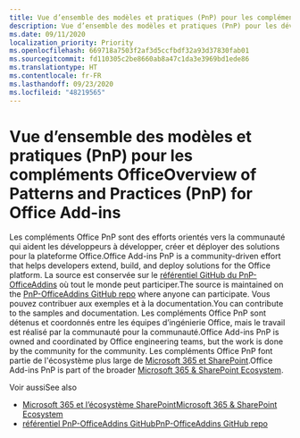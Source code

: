 ```yaml
---
title: Vue d’ensemble des modèles et pratiques (PnP) pour les compléments Office
description: Vue d’ensemble des modèles et pratiques (PnP) pour les développeurs de compléments Office.
ms.date: 09/11/2020
localization_priority: Priority
ms.openlocfilehash: 669718a7503f2af3d5ccfbdf32a93d37830fab01
ms.sourcegitcommit: fd110305c2be8660ab8a47c1da3e3969bd1ede86
ms.translationtype: HT
ms.contentlocale: fr-FR
ms.lasthandoff: 09/23/2020
ms.locfileid: "48219565"
---
```

# <a name="overview-of-patterns-and-practices-pnp-for-office-add-ins"></a><span data-ttu-id="7dd9a-103">Vue d’ensemble des modèles et pratiques (PnP) pour les compléments Office</span><span class="sxs-lookup"><span data-stu-id="7dd9a-103">Overview of Patterns and Practices (PnP) for Office Add-ins</span></span>

<span data-ttu-id="7dd9a-104">Les compléments Office PnP sont des efforts orientés vers la communauté qui aident les développeurs à développer, créer et déployer des solutions pour la plateforme Office.</span><span class="sxs-lookup"><span data-stu-id="7dd9a-104">Office Add-ins PnP is a community-driven effort that helps developers extend, build, and deploy solutions for the Office platform.</span></span> <span data-ttu-id="7dd9a-105">La source est conservée sur le [référentiel GitHub du PnP-OfficeAddins](https://github.com/OfficeDev/PnP-OfficeAddins) où tout le monde peut participer.</span><span class="sxs-lookup"><span data-stu-id="7dd9a-105">The source is maintained on the [PnP-OfficeAddins GitHub repo](https://github.com/OfficeDev/PnP-OfficeAddins) where anyone can participate.</span></span> <span data-ttu-id="7dd9a-106">Vous pouvez contribuer aux exemples et à la documentation.</span><span class="sxs-lookup"><span data-stu-id="7dd9a-106">You can contribute to the samples and documentation.</span></span> <span data-ttu-id="7dd9a-107">Les compléments Office PnP sont détenus et coordonnés entre les équipes d’ingénierie Office, mais le travail est réalisé par la communauté pour la communauté.</span><span class="sxs-lookup"><span data-stu-id="7dd9a-107">Office Add-ins PnP is owned and coordinated by Office engineering teams, but the work is done by the community for the community.</span></span> <span data-ttu-id="7dd9a-108">Les compléments Office PnP font partie de l'écosystème plus large de [Microsoft 365 et SharePoint](https://developer.microsoft.com/office/blogs/microsoft-365-sharepoint-ecosystem-pnp-august-2020-update/).</span><span class="sxs-lookup"><span data-stu-id="7dd9a-108">Office Add-ins PnP is part of the broader [Microsoft 365 & SharePoint Ecosystem](https://developer.microsoft.com/office/blogs/microsoft-365-sharepoint-ecosystem-pnp-august-2020-update/).</span></span>

<span data-ttu-id="7dd9a-109">Voir aussi</span><span class="sxs-lookup"><span data-stu-id="7dd9a-109">See also</span></span>
- [<span data-ttu-id="7dd9a-110">Microsoft 365 et l’écosystème SharePoint</span><span class="sxs-lookup"><span data-stu-id="7dd9a-110">Microsoft 365 & SharePoint Ecosystem</span></span>](https://developer.microsoft.com/office/blogs/microsoft-365-sharepoint-ecosystem-pnp-august-2020-update/)
- [<span data-ttu-id="7dd9a-111">référentiel PnP-OfficeAddins GitHub</span><span class="sxs-lookup"><span data-stu-id="7dd9a-111">PnP-OfficeAddins GitHub repo</span></span>](https://github.com/OfficeDev/PnP-OfficeAddins)
